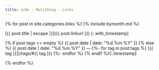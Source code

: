 ```yaml
---
title: aiBo - Notizblog - Links
---
```

{% for post in site.categories.links %}
{% include bymonth.md %}

[{{ post.title | escape }}]({{ post.linkurl }})
{:.with_timestamp}

{% if post.tags == empty %}
{{ post.date | date: "%d.%m.%Y" }}
{% else %}
{{ post.date | date: "%d.%m.%Y" }}  —
{%- for tag in post.tags %}
  [{{ tag }}](/tags/#{{ tag }})
{%- endfor %}
{% endif %}{:.timestamp}

{% endfor %}
